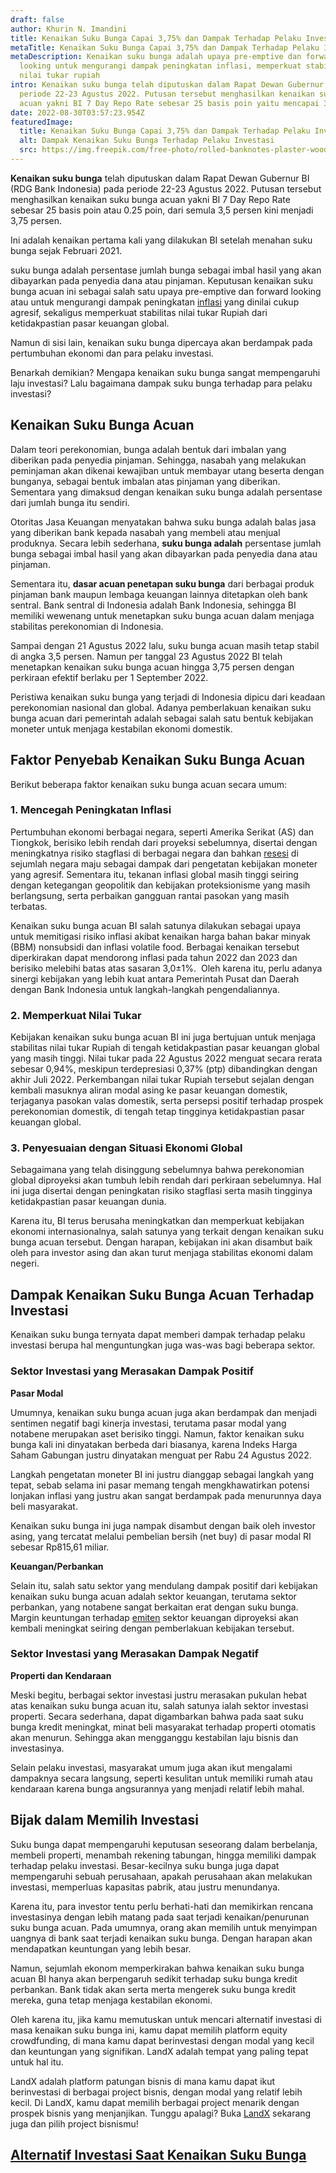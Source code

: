```yaml
---
draft: false
author: Khurin N. Imandini
title: Kenaikan Suku Bunga Capai 3,75% dan Dampak Terhadap Pelaku Investasi
metaTitle: Kenaikan Suku Bunga Capai 3,75% dan Dampak Terhadap Pelaku Investasi
metaDescription: Kenaikan suku bunga adalah upaya pre-emptive dan forward
  looking untuk mengurangi dampak peningkatan inflasi, memperkuat stabilitas
  nilai tukar rupiah
intro: Kenaikan suku bunga telah diputuskan dalam Rapat Dewan Gubernur BI pada
  periode 22-23 Agustus 2022. Putusan tersebut menghasilkan kenaikan suku bunga
  acuan yakni BI 7 Day Repo Rate sebesar 25 basis poin yaitu mencapai 3,75%.
date: 2022-08-30T03:57:23.954Z
featuredImage:
  title: Kenaikan Suku Bunga Capai 3,75% dan Dampak Terhadap Pelaku Investasi
  alt: Dampak Kenaikan Suku Bunga Terhadap Pelaku Investasi
  src: https://img.freepik.com/free-photo/rolled-banknotes-plaster-wooden-table_176474-7196.jpg?w=900&t=st=1661832079~exp=1661832679~hmac=4aec6d4eab4ca8955593aacd088903125e186ad0994d3e3782d7a088885e1da6
---
```

**Kenaikan suku bunga** telah diputuskan dalam Rapat Dewan Gubernur BI (RDG Bank Indonesia) pada periode 22-23 Agustus 2022. Putusan tersebut menghasilkan kenaikan suku bunga acuan yakni BI 7 Day Repo Rate sebesar 25 basis poin atau 0.25 poin, dari semula 3,5 persen kini menjadi 3,75 persen. 

Ini adalah kenaikan pertama kali yang dilakukan BI setelah menahan suku bunga sejak Februari 2021.

suku bunga adalah persentase jumlah bunga sebagai imbal hasil yang akan dibayarkan pada penyedia dana atau pinjaman. Keputusan kenaikan suku bunga acuan ini sebagai salah satu upaya pre-emptive dan forward looking atau untuk mengurangi dampak peningkatan [inflasi](https://landx.id/blog/apa-yang-dimaksud-inflasi-ini-konsep-dan-penyebab-inflasi/) yang dinilai cukup agresif, sekaligus memperkuat stabilitas nilai tukar Rupiah dari ketidakpastian pasar keuangan global.

Namun di sisi lain, kenaikan suku bunga dipercaya akan berdampak pada pertumbuhan ekonomi dan para pelaku investasi. 

Benarkah demikian? Mengapa kenaikan suku bunga sangat mempengaruhi laju investasi? Lalu bagaimana dampak suku bunga terhadap para pelaku investasi?

## Kenaikan Suku Bunga Acuan

Dalam teori perekonomian, bunga adalah bentuk dari imbalan yang diberikan pada penyedia pinjaman. Sehingga, nasabah yang melakukan peminjaman akan dikenai kewajiban untuk membayar utang beserta dengan bunganya, sebagai bentuk imbalan atas pinjaman yang diberikan. Sementara yang dimaksud dengan kenaikan suku bunga adalah persentase dari jumlah bunga itu sendiri.

Otoritas Jasa Keuangan menyatakan bahwa suku bunga adalah balas jasa yang diberikan bank kepada nasabah yang membeli atau menjual produknya. Secara lebih sederhana, **suku bunga adalah** persentase jumlah bunga sebagai imbal hasil yang akan dibayarkan pada penyedia dana atau pinjaman.

Sementara itu, **dasar acuan penetapan suku bunga** dari berbagai produk pinjaman bank maupun lembaga keuangan lainnya ditetapkan oleh bank sentral. Bank sentral di Indonesia adalah Bank Indonesia, sehingga BI memiliki wewenang untuk menetapkan suku bunga acuan dalam menjaga stabilitas perekonomian di Indonesia.

Sampai dengan 21 Agustus 2022 lalu, suku bunga acuan masih tetap stabil di angka 3,5 persen. Namun per tanggal 23 Agustus 2022 BI telah menetapkan kenaikan suku bunga acuan hingga 3,75 persen dengan perkiraan efektif berlaku per 1 September 2022. 

Peristiwa kenaikan suku bunga yang terjadi di Indonesia dipicu dari keadaan perekonomian nasional dan global. Adanya pemberlakuan kenaikan suku bunga acuan dari pemerintah adalah sebagai salah satu bentuk kebijakan moneter untuk menjaga kestabilan ekonomi domestik. 

## Faktor Penyebab Kenaikan Suku Bunga Acuan

Berikut beberapa faktor kenaikan suku bunga acuan secara umum:

### 1. Mencegah Peningkatan Inflasi

Pertumbuhan ekonomi berbagai negara, seperti Amerika Serikat (AS) dan Tiongkok, berisiko lebih rendah dari proyeksi sebelumnya, disertai dengan meningkatnya risiko stagflasi di berbagai negara dan bahkan [resesi](https://landx.id/blog/resesi-ekonomi-adalah-penyebab-dampak-dan-investasi-selama-resesi/) di sejumlah negara maju sebagai dampak dari pengetatan kebijakan moneter yang agresif. Sementara itu, tekanan inflasi global masih tinggi seiring dengan ketegangan geopolitik dan kebijakan proteksionisme yang masih berlangsung, serta perbaikan gangguan rantai pasokan yang masih terbatas.

Kenaikan suku bunga acuan BI salah satunya dilakukan sebagai upaya untuk memitigasi risiko inflasi akibat kenaikan harga bahan bakar minyak (BBM) nonsubsidi dan inflasi volatile food. Berbagai kenaikan tersebut diperkirakan dapat mendorong inflasi pada tahun 2022 dan 2023 dan berisiko melebihi batas atas sasaran 3,0±1%.  Oleh karena itu, perlu adanya sinergi kebijakan yang lebih kuat antara Pemerintah Pusat dan Daerah dengan Bank Indonesia untuk langkah-langkah pengendaliannya.

### 2. Memperkuat Nilai Tukar

Kebijakan kenaikan suku bunga acuan BI ini juga bertujuan untuk menjaga stabilitas nilai tukar Rupiah di tengah ketidakpastian pasar keuangan global yang masih tinggi. Nilai tukar pada 22 Agustus 2022 menguat secara rerata sebesar 0,94%, meskipun terdepresiasi 0,37% (ptp) dibandingkan dengan akhir Juli 2022. Perkembangan nilai tukar Rupiah tersebut sejalan dengan kembali masuknya aliran modal asing ke pasar keuangan domestik, terjaganya pasokan valas domestik, serta persepsi positif terhadap prospek perekonomian domestik, di tengah tetap tingginya ketidakpastian pasar keuangan global.

### 3. Penyesuaian dengan Situasi Ekonomi Global

Sebagaimana yang telah disinggung sebelumnya bahwa perekonomian global diproyeksi akan tumbuh lebih rendah dari perkiraan sebelumnya. Hal ini juga disertai dengan peningkatan risiko stagflasi serta masih tingginya ketidakpastian pasar keuangan dunia.

Karena itu, BI terus berusaha meningkatkan dan memperkuat kebijakan ekonomi internasionalnya, salah satunya yang terkait dengan kenaikan suku bunga acuan tersebut. Dengan harapan, kebijakan ini akan disambut baik oleh para investor asing dan akan turut menjaga stabilitas ekonomi dalam negeri.

## Dampak Kenaikan Suku Bunga Acuan Terhadap Investasi

Kenaikan suku bunga ternyata dapat memberi dampak terhadap pelaku investasi berupa hal menguntungkan juga was-was bagi beberapa sektor.

### Sektor Investasi yang Merasakan Dampak Positif

**Pasar Modal**

Umumnya, kenaikan suku bunga acuan juga akan berdampak dan menjadi sentimen negatif bagi kinerja investasi, terutama pasar modal yang notabene merupakan aset berisiko tinggi. Namun, faktor kenaikan suku bunga kali ini dinyatakan berbeda dari biasanya, karena Indeks Harga Saham Gabungan justru dinyatakan menguat per Rabu 24 Agustus 2022.

Langkah pengetatan moneter BI ini justru dianggap sebagai langkah yang tepat, sebab selama ini pasar memang tengah mengkhawatirkan potensi lonjakan inflasi yang justru akan sangat berdampak pada menurunnya daya beli masyarakat.

Kenaikan suku bunga ini juga nampak disambut dengan baik oleh investor asing, yang tercatat melalui pembelian bersih (net buy) di pasar modal RI sebesar Rp815,61 miliar.

**Keuangan/Perbankan**

Selain itu, salah satu sektor yang mendulang dampak positif dari kebijakan kenaikan suku bunga acuan adalah sektor keuangan, terutama sektor perbankan, yang notabene sangat berkaitan erat dengan suku bunga. Margin keuntungan terhadap [emiten](https://landx.id/blog/emiten-adalah-pengertian-perbedaan-emiten-dengan-perusahaan-publik/) sektor keuangan diproyeksi akan kembali meningkat seiring dengan pemberlakuan kebijakan tersebut.

### Sektor Investasi yang Merasakan Dampak Negatif

**Properti dan Kendaraan**

Meski begitu, berbagai sektor investasi justru merasakan pukulan hebat atas kenaikan suku bunga acuan itu, salah satunya ialah sektor investasi properti. Secara sederhana, dapat digambarkan bahwa pada saat suku bunga kredit meningkat, minat beli masyarakat terhadap properti otomatis akan menurun. Sehingga akan mengganggu kestabilan laju bisnis dan investasinya.

Selain pelaku investasi, masyarakat umum juga akan ikut mengalami dampaknya secara langsung, seperti kesulitan untuk memiliki rumah atau kendaraan karena bunga angsurannya yang menjadi relatif lebih mahal.

## Bijak dalam Memilih Investasi

Suku bunga dapat mempengaruhi keputusan seseorang dalam berbelanja, membeli properti, menambah rekening tabungan, hingga memiliki dampak terhadap pelaku investasi. Besar-kecilnya suku bunga juga dapat mempengaruhi sebuah perusahaan, apakah perusahaan akan melakukan investasi, memperluas kapasitas pabrik, atau justru menundanya.

Karena itu, para investor tentu perlu berhati-hati dan memikirkan rencana investasinya dengan lebih matang pada saat terjadi kenaikan/penurunan suku bunga acuan. Pada umumnya, orang akan memilih untuk menyimpan uangnya di bank saat terjadi kenaikan suku bunga. Dengan harapan akan mendapatkan keuntungan yang lebih besar.

Namun, sejumlah ekonom memperkirakan bahwa kenaikan suku bunga acuan BI hanya akan berpengaruh sedikit terhadap suku bunga kredit perbankan. Bank tidak akan serta merta mengerek suku bunga kredit mereka, guna tetap menjaga kestabilan ekonomi.

Oleh karena itu, jika kamu memutuskan untuk mencari alternatif investasi di masa kenaikan suku bunga ini, kamu dapat memilih platform equity crowdfunding, di mana kamu dapat berinvestasi dengan modal yang kecil dan keuntungan yang signifikan. LandX adalah tempat yang paling tepat untuk hal itu.

LandX adalah platform patungan bisnis di mana kamu dapat ikut berinvestasi di berbagai project bisnis, dengan modal yang relatif lebih kecil. Di LandX, kamu dapat memilih berbagai project menarik dengan prospek bisnis yang menjanjikan. Tunggu apalagi? Buka [LandX](https://landx.id/) sekarang juga dan pilih project bisnismu!

## [Alternatif Investasi Saat Kenaikan Suku Bunga](https://landx.id/project/?utm_source=Blog&utm_medium=organic+keyword&utm_campaign=blog&utm_id=Blog)